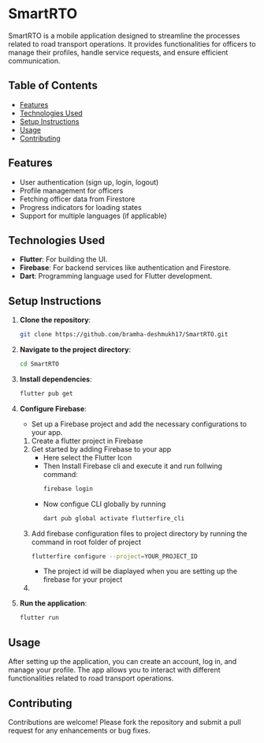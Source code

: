 # SmartRTO

SmartRTO is a mobile application designed to streamline the processes related to road transport operations. It provides functionalities for officers to manage their profiles, handle service requests, and ensure efficient communication.

## Table of Contents

- [Features](#features)
- [Technologies Used](#technologies-used)
- [Setup Instructions](#setup-instructions)
- [Usage](#usage)
- [Contributing](#contributing)

## Features

- User authentication (sign up, login, logout)
- Profile management for officers
- Fetching officer data from Firestore
- Progress indicators for loading states
- Support for multiple languages (if applicable)

## Technologies Used

- **Flutter**: For building the UI.
- **Firebase**: For backend services like authentication and Firestore.
- **Dart**: Programming language used for Flutter development.

## Setup Instructions

1. **Clone the repository**:
    ```bash
    git clone https://github.com/bramha-deshmukh17/SmartRTO.git
    ```

2. **Navigate to the project directory**:
    ```bash
    cd SmartRTO
    ```

3. **Install dependencies**:
    ```bash
    flutter pub get
    ```

4. **Configure Firebase**:
   - Set up a Firebase project and add the necessary configurations to your app.
    1. Create a flutter project in Firebase
    2. Get started by adding Firebase to your app
        - Here select the Flutter Icon
        - Then Install Firebase cli and execute it and run follwing command:
          ```bash
          firebase login
          ```
        - Now configue CLI globally by running
          ```bash
          dart pub global activate flutterfire_cli
          ```
    3. Add firebase configuration files to project directory by running the command in root folder of project
       ```bash
       flutterfire configure --project=YOUR_PROJECT_ID
       ```
       - The project id will be diaplayed when you are setting up the firebase for your project
    4. 

5. **Run the application**:
    ```bash
    flutter run
    ```

## Usage

After setting up the application, you can create an account, log in, and manage your profile. The app allows you to interact with different functionalities related to road transport operations.

## Contributing

Contributions are welcome! Please fork the repository and submit a pull request for any enhancements or bug fixes.

